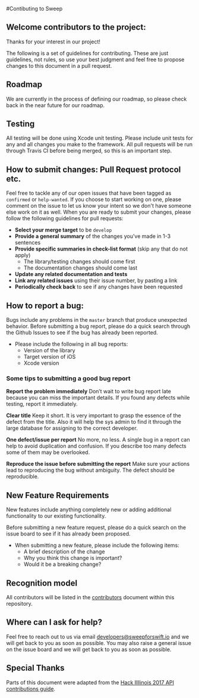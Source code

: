 #Contibuting to Sweep

## Welcome contributors to the project: 
Thanks for your interest in our project!

The following is a set of guidelines for contributing. These are just guidelines, not rules, so use your best judgment and feel free to propose changes to this document in a pull request.

## Roadmap
We are currently in the process of defining our roadmap, so please check back in the near future for our roadmap.

## Testing
All testing will be done using Xcode unit testing. Please include unit tests for any and all changes you make to the framework. All pull requests will be run through Travis CI before being merged, so this is an important step.

## How to submit changes: Pull Request protocol etc. 
Feel free to tackle any of our open issues that have been tagged as `confirmed` or `help-wanted`. If you choose to start working on one, please comment on the issue to let us know your intent so we don't have someone else work on it as well.  When you are ready to submit your changes, please follow the following guidelines for pull requests:

* **Select your merge target** to be `develop`
* **Provide a general summary** of the changes you've made in 1-3 sentences
* **Provide specific summaries in check-list format** (skip any that do not apply)
	* The library/testing changes should come first
	* The documentation changes should come last
* **Update any related documentation and tests**
* **Link any related issues** using their issue number, by pasting a link
* **Periodically check back** to see if any changes have been requested

## How to report a bug: 
Bugs include any problems in the `master` branch that produce unexpected behavior. Before submitting a bug report, please do a quick search through the Github Issues to see if the bug has already been reported.

* Please include the following in all bug reports:
	* Version of the library
	* Target version of iOS
	* Xcode version

### Some tips to submitting a good bug report
**Report the problem immediately**
Don’t wait to write bug report late because you can miss the important details. If you found any defects while testing, report it immediately.

**Clear title**
Keep it short. It is very important to grasp the essence of the defect from the title. Also it will help the sys admin to find it through the large database for assigning to the correct developer.

**One defect/issue per report**
No more, no less. A single bug in a report can help to avoid duplication and confusion. If you describe too many defects some of them may be overlooked.

**Reproduce the issue before submitting the report**
Make sure your actions lead to reproducing the bug without ambiguity. The defect should be reproducible.

## New Feature Requirements
New features include anything completely new or adding additional functionality to our existing functionality.

Before submitting a new feature request, please do a quick search on the issue board to see if it has already been proposed.

* When submitting a new feature, please include the following items:
	* A brief description of the change
	* Why you think this change is important?
	* Would it be a breaking change?

## Recognition model
All contributors will be listed in the [contributors](https://github.com/msmith95/sweep/blob/master/CONTRIBUTORS.md) document within this repository.

## Where can I ask for help?
Feel free to reach out to us via email [developers@sweepforswift.io](mailto:developers@sweepforswift.io) and we will get back to you as soon as possible. You may also raise a general issue on the issue board and we will get back to you as soon as possible.

## Special Thanks

Parts of this document were adapted from the [Hack Illlinois 2017 API](https://github.com/HackIllinois/api-2017)
[contributions guide](https://github.com/HackIllinois/api-2017/blob/master/CONTRIBUTING.md).
